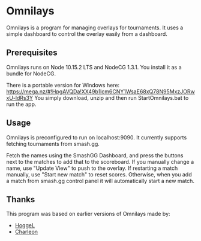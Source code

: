 # Omnilays
Omnilays is a program for managing overlays for tournaments. It uses a simple dashboard to control the overlay easily from a dashboard.

## Prerequisites

Omnilays runs on Node 10.15.2 LTS and NodeCG 1.3.1. You install it as a bundle for NodeCG.

There is a portable version for Windows here: https://mega.nz/#!HpgAVQDa!XX49b1lcm6CNY1WsaE68xQ78N95MxzJORwxU-ldRs3Y You simply download, unzip and then run StartOmnilays.bat to run the app.

## Usage

Omnilays is preconfigured to run on localhost:9090. It currently supports fetching tournaments from smash.gg.

Fetch the names using the SmashGG Dashboard, and press the buttons next to the matches to add that to the scoreboard. If you manually change a name, use "Update View" to push to the overlay. If restarting a match manually, use "Start new match" to reset scores. Otherwise, when you add a match from smash.gg control panel it will automatically start a new match.

## Thanks

This program was based on earlier versions of Omnilays made by:
* [HoggeL](https://github.com/hoggel)
* [Charleon](https://github.com/charleon)
